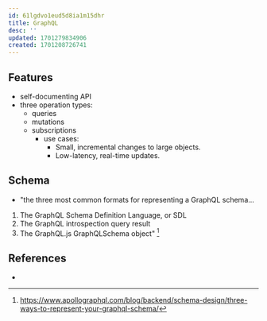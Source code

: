 ```yaml
---
id: 61lgdvo1eud5d8ia1m15dhr
title: GraphQL
desc: ''
updated: 1701279834906
created: 1701208726741
---
```


## Features

- self-documenting API
- three operation types: 
  - queries
  - mutations
  - subscriptions
    - use cases:
      - Small, incremental changes to large objects.
      - Low-latency, real-time updates.


## Schema

- "the three most common formats for representing a GraphQL schema...

1.  The GraphQL Schema Definition Language, or SDL
2.  The GraphQL introspection query result
3.  The GraphQL.js GraphQLSchema object" [^1]

## References

- [^1]: https://www.apollographql.com/blog/backend/schema-design/three-ways-to-represent-your-graphql-schema/
